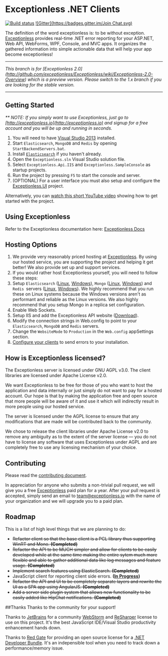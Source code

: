 # Exceptionless .NET Clients
[![Build status](https://ci.appveyor.com/api/projects/status/xk17pk0u7a5r7yrw?svg=true)](https://ci.appveyor.com/project/Exceptionless/exceptionless-net) [![Gitter](https://badges.gitter.im/Join Chat.svg)](https://gitter.im/exceptionless/Discuss)

The definition of the word exceptionless is: to be without exception. [Exceptionless](http://exceptionless.io) provides real-time .NET error reporting for your ASP.NET, Web API, WebForms, WPF, Console, and MVC apps. It organizes the gathered information into simple actionable data that will help your app become exceptionless!

***
 
_This branch is for [Exceptionless 2.0] (http://github.com/exceptionless/Exceptionless/wiki/Exceptionless-2.0-Overview) which is a preview version. Please switch to the 1.x branch if you are looking for the stable version._

***

## Getting Started

_** NOTE: If you simply want to use Exceptionless, just go to [http://exceptionless.io](http://exceptionless.io) and signup for a free account and you will be up and running in seconds._

1. You will need to have [Visual Studio 2013](http://www.visualstudio.com/products/visual-studio-community-vs) installed.
2. Start `Elasticsearch`, `MongoDB` and `Redis` by opening `StartBackendServers.bat`.
3. Install [`Elasticsearch`](http://www.elasticsearch.org/guide/en/elasticsearch/reference/current/setup-service-win.html) if you haven't already.
4. Open the `Exceptionless.sln` Visual Studio solution file.
5. Select `Exceptionless.Api.IIS` and `Exceptionless.SampleConsole` as startup projects.
6. Run the project by pressing `F5` to start the console and server.
7. (OPTIONAL) For a user interface you must also setup and configure the [Exceptionless.UI](https://github.com/exceptionless/Exceptionless.UI) project.

Alternatively, you can [watch this short YouTube video](http://youtu.be/wROzlVuBoDs) showing how to get started with the project.

## Using Exceptionless

Refer to the Exceptionless documentation here: [Exceptionless Docs](http://docs.exceptionless.io)

## Hosting Options

1. We provide very reasonably priced hosting at [Exceptionless](http://exceptionless.io). By using our hosted service, you are supporting the project and helping it get better! We also provide set up and support services.
2. If you would rather host Exceptionless yourself, you will need to follow these steps:
  1. Setup `Elasticsearch` ([Linux](http://www.elasticsearch.org/guide/en/elasticsearch/reference/current/setup-service.html), [Windows](http://www.elasticsearch.org/guide/en/elasticsearch/reference/current/setup-service-win.html)), `Mongo` ([Linux](http://docs.mongodb.org/manual/administration/install-on-linux/), [Windows](http://docs.mongodb.org/manual/tutorial/install-mongodb-on-windows/)) and `Redis `servers  ([Linux](http://redis.io/download), [Windows](https://github.com/MSOpenTech/redis)). We highly recommend that you run these on Linux systems because the Windows versions aren't as performant and reliable as the Linux versions. We also highly recommend that you setup Mongo in a replica set configuration.
  2. Enable Web Sockets.
  3. Setup IIS and add the Exceptionless API website ([Download](https://www.myget.org/feed/exceptionless/package/nuget/Exceptionless.Api)).
  4. Modify the connection strings in Web.config to point to your `Elasticsearch`, `MongoDB` and `Redis` servers.
  5. Change the `WebsiteMode` to `Production` in the `Web.config` appSettings section.
  6. [Configure your clients](http://docs.exceptionless.io/contents/configuration/#self-hosted-options) to send errors to your installation.


##  How is Exceptionless licensed?

The Exceptionless server is licensed under GNU AGPL v3.0. The client libraries are licensed under Apache License v2.0.

We want Exceptionless to be free for those of you who want to host the application and data internally or just simply do not want to pay for a hosted account. Our hope is that by making the application free and open source that more people will be aware of it and use it which will indirectly result in more people using our hosted service.

The server is licensed under the AGPL license to ensure that any modifications that are made will be contributed back to the community.

We chose to release the client libraries under Apache License v2.0 to remove any ambiguity as to the extent of the server license — you do not have to license any software that uses Exceptionless under AGPL and are completely free to use any licensing mechanism of your choice.

## Contributing

Please read the [contributing document](https://github.com/exceptionless/Exceptionless/blob/master/CONTRIBUTING.md).

In appreciation for anyone who submits a non-trivial pull request, we will give you a free [Exceptionless](http://exceptionless.io) paid plan for a year. After your pull request is accepted, simply send an email to team@exceptionless.io with the name of your organization and we will upgrade you to a paid plan.

## Roadmap

This is a list of high level things that we are planning to do:
- ~~Refactor client so that the base client is a PCL library thus supporting WinRT and Mono. **(Completed)**~~
- ~~Refactor the API to be MUCH simpler and allow for clients to be easily developed while at the same time making the entire sytem much more flexible and able to gather additional data like log messages and feature usage. **(Completed)**~~
- ~~Implement search features using ElasticSearch. **(Completed)**~~
- JavaScript client for reporting client side errors. **([In Progress](https://github.com/exceptionless/Exceptionless.JavaScript))**
- ~~Refactor the API and UI to be completely separate layers and rewrite the UI as a SPA app using AngularJS. **(Completed)**~~
- ~~Add a server side plugin system  that allows new functionality to be easily added like HipChat notifications. **(Completed)**~~


##Thanks
Thanks to the community for your support!

Thanks to [JetBrains](http://jetbrains.com) for a community [WebStorm](https://www.jetbrains.com/webstorm/) and [ReSharper](https://www.jetbrains.com/resharper/) license to use on this project. It's the best JavaScript IDE/Visual Studio productivity enhancement hands down.

Thanks to [Red Gate](http://www.red-gate.com) for providing an open source license for a [.NET Developer Bundle](http://www.red-gate.com/products/dotnet-development/). It's an indepensible tool when you need to track down a performance/memory issue.
